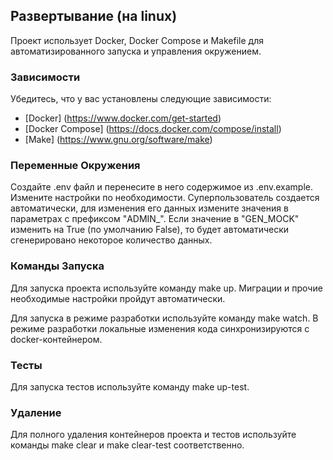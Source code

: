## Развертывание (на linux)

Проект использует Docker, Docker Compose и Makefile для автоматизированного запуска и управления окружением.

### Зависимости

Убедитесь, что у вас установлены следующие зависимости:

- [Docker] (https://www.docker.com/get-started)
- [Docker Compose] (https://docs.docker.com/compose/install)
- [Make] (https://www.gnu.org/software/make)

### Переменные Окружения

Создайте .env файл и перенесите в него содержимое из .env.example. Измените настройки по необходимости.
Суперпользователь создается автоматически, для изменения его данных измените значения в параметрах с префиксом "ADMIN_".
Если значение в "GEN_MOCK" изменить на True (по умолчанию False), то будет автоматически сгенерировано некоторое количество данных.

### Команды Запуска

Для запуска проекта используйте команду make up. Миграции и прочие необходимые настройки пройдут автоматически.

Для запуска в режиме разработки используйте команду make watch. В режиме разработки локальные изменения кода синхронизируются с docker-контейнером.

### Тесты

Для запуска тестов используйте команду make up-test.

### Удаление

Для полного удаления контейнеров проекта и тестов используйте команды make clear и make clear-test соответственно.
